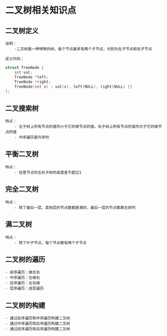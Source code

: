 # 二叉树相关知识点

## 二叉树定义

    说明：
        -二叉树是一种特殊的树，每个节点最多有两个子节点，分别为左子节点和右子节点

    定义代码：

```C++
struct TreeNode {
    int val;
    TreeNode *left;
    TreeNode *right;
    TreeNode(int x) : val(x), left(NULL), right(NULL) {}
};
```

## 二叉搜索树

    特点：
        - 左子树上所有节点的值均小于它的根节点的值，右子树上所有节点的值均大于它的根节点的值
        - 中序遍历是升序的

## 平衡二叉树

    特点：
        - 任意节点的左右子树的高度差不超过1

## 完全二叉树

    特点：
        - 除了最后一层，其他层的节点数都是满的，最后一层的节点都靠左排列

## 满二叉树

    特点：
        - 除了叶子节点，每个节点都有两个子节点

## 二叉树的遍历

    - 前序遍历：根左右
    - 中序遍历：左根右
    - 后序遍历：左右根
    - 层序遍历：逐层遍历

## 二叉树的构建

    - 通过前序遍历和中序遍历构建二叉树
    - 通过中序遍历和后序遍历构建二叉树
    - 通过前序遍历和后序遍历构建二叉树
